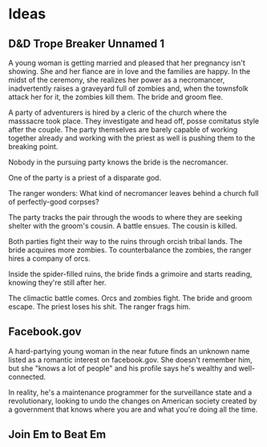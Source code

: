 # Ideas

## D&D Trope Breaker Unnamed 1

A young woman is getting married and pleased that her pregnancy isn't showing. She and her fiance are in love and the families are happy. In the midst of the ceremony, she realizes her power as a necromancer, inadvertently raises a graveyard full of zombies and, when the townsfolk attack her for it, the zombies kill them. The bride and groom flee.

A party of adventurers is hired by a cleric of the church where the masssacre took place. They investigate and head off, posse comitatus style after the couple. The party themselves are barely capable of working together already and working with the priest as well is pushing them to the breaking point.

Nobody in the pursuing party knows the bride is the necromancer.

One of the party is a priest of a disparate god.

The ranger wonders: What kind of necromancer leaves behind a church full of perfectly-good corpses?

The party tracks the pair through the woods to where they are seeking shelter with the groom's cousin. A battle ensues. The cousin is killed.

Both parties fight their way to the ruins through orcish tribal lands. The bride acquires more zombies. To counterbalance the zombies, the ranger hires a company of orcs.

Inside the spider-filled ruins, the bride finds a grimoire and starts reading, knowing they're still after her.

The climactic battle comes. Orcs and zombies fight. The bride and groom escape. The priest loses his shit. The ranger frags him.

## Facebook.gov

A hard-partying young woman in the near future finds an unknown name listed as a romantic interest on facebook.gov. She doesn't remember him, but she "knows a lot of people" and his profile says he's wealthy and well-connected.

In reality, he's a maintenance programmer for the surveillance state and a revolutionary, looking to undo the changes on American society created by a government that knows where you are and what you're doing all the time.

## Join Em to Beat Em


